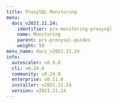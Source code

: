 ```yaml
---
title: ProxySQL Monitoring
menu:
  docs_v2021.11.24:
    identifier: prx-monitoring-proxysql
    name: Monitoring
    parent: prx-proxysql-guides
    weight: 50
menu_name: docs_v2021.11.24
info:
  autoscaler: v0.9.0
  cli: v0.24.0
  community: v0.24.0
  enterprise: v0.11.0
  installer: v2021.11.24
  version: v2021.11.24
---
```


